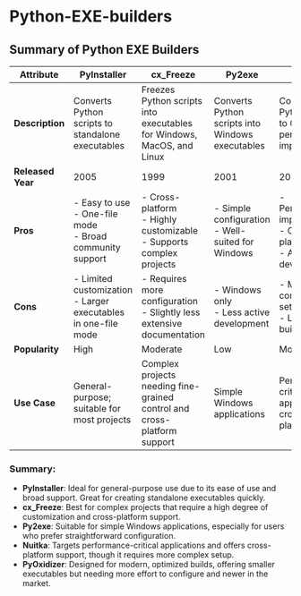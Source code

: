 # Python-EXE-builders


## Summary of Python EXE Builders

| **Attribute**  | **PyInstaller** | **cx_Freeze** | **Py2exe** | **Nuitka** | **PyOxidizer** |
|----------------|-----------------|---------------|------------|------------|----------------|
| **Description** | Converts Python scripts to standalone executables | Freezes Python scripts into executables for Windows, MacOS, and Linux | Converts Python scripts into Windows executables | Compiles Python code to C for performance improvements | Creates modern, optimized executables from Python scripts |
| **Released Year**       | 2005            | 1999          | 2001       | 2012       | 2019           |
| **Pros**       | - Easy to use<br>- One-file mode<br>- Broad community support | - Cross-platform<br>- Highly customizable<br>- Supports complex projects | - Simple configuration<br>- Well-suited for Windows | - Performance improvements<br>- Cross-platform<br>- Active development | - Modern tool<br>- Statically links dependencies<br>- Optimized executables |
| **Cons**       | - Limited customization<br>- Larger executables in one-file mode | - Requires more configuration<br>- Slightly less extensive documentation | - Windows only<br>- Less active development | - More complex setup<br>- Longer build times | - More complex<br>- Less documented<br>- Newer and less proven |
| **Popularity** | High            | Moderate      | Low        | Moderate   | Emerging       |
| **Use Case**   | General-purpose; suitable for most projects | Complex projects needing fine-grained control and cross-platform support | Simple Windows applications | Performance-critical applications; cross-platform | Modern applications needing optimized and small executables |

### Summary:

- **PyInstaller**: Ideal for general-purpose use due to its ease of use and broad support. Great for creating standalone executables quickly.
- **cx_Freeze**: Best for complex projects that require a high degree of customization and cross-platform support.
- **Py2exe**: Suitable for simple Windows applications, especially for users who prefer straightforward configuration.
- **Nuitka**: Targets performance-critical applications and offers cross-platform support, though it requires more complex setup.
- **PyOxidizer**: Designed for modern, optimized builds, offering smaller executables but needing more effort to configure and newer in the market.
